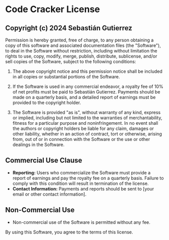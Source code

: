 # Code Cracker License

## Copyright (c) 2024 Sebastián Gutierrez

Permission is hereby granted, free of charge, to any person obtaining a copy of this software and associated documentation files (the "Software"), to deal in the Software without restriction, including without limitation the rights to use, copy, modify, merge, publish, distribute, sublicense, and/or sell copies of the Software, subject to the following conditions:

1. The above copyright notice and this permission notice shall be included in all copies or substantial portions of the Software.

2. If the Software is used in any commercial endeavor, a royalty fee of 10% of net profits must be paid to Sebastián Gutierrez. Payments should be made on a quarterly basis, and a detailed report of earnings must be provided to the copyright holder.

3. The Software is provided "as is", without warranty of any kind, express or implied, including but not limited to the warranties of merchantability, fitness for a particular purpose and noninfringement. In no event shall the authors or copyright holders be liable for any claim, damages or other liability, whether in an action of contract, tort or otherwise, arising from, out of or in connection with the Software or the use or other dealings in the Software.

## Commercial Use Clause

- **Reporting:** Users who commercialize the Software must provide a report of earnings and pay the royalty fee on a quarterly basis. Failure to comply with this condition will result in termination of the license.
- **Contact Information:** Payments and reports should be sent to [your email or other contact information].

## Non-Commercial Use

- Non-commercial use of the Software is permitted without any fee.

By using this Software, you agree to the terms of this license.
